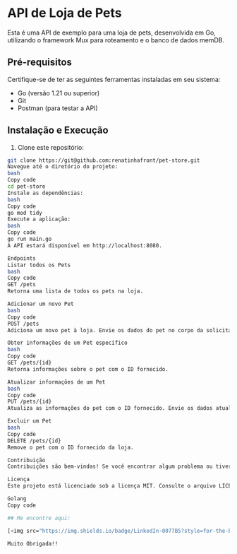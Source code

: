 # API de Loja de Pets

Esta é uma API de exemplo para uma loja de pets, desenvolvida em Go, utilizando o framework Mux para roteamento e o banco de dados memDB.

## Pré-requisitos

Certifique-se de ter as seguintes ferramentas instaladas em seu sistema:

- Go (versão 1.21 ou superior)
- Git
- Postman (para testar a API)

## Instalação e Execução

1. Clone este repositório:

```bash
git clone https://git@github.com:renatinhafront/pet-store.git
Navegue até o diretório do projeto:
bash
Copy code
cd pet-store
Instale as dependências:
bash
Copy code
go mod tidy
Execute a aplicação:
bash
Copy code
go run main.go
A API estará disponível em http://localhost:8080.

Endpoints
Listar todos os Pets
bash
Copy code
GET /pets
Retorna uma lista de todos os pets na loja.

Adicionar um novo Pet
bash
Copy code
POST /pets
Adiciona um novo pet à loja. Envie os dados do pet no corpo da solicitação no formato JSON.

Obter informações de um Pet específico
bash
Copy code
GET /pets/{id}
Retorna informações sobre o pet com o ID fornecido.

Atualizar informações de um Pet
bash
Copy code
PUT /pets/{id}
Atualiza as informações do pet com o ID fornecido. Envie os dados atualizados no corpo da solicitação no formato JSON.

Excluir um Pet
bash
Copy code
DELETE /pets/{id}
Remove o pet com o ID fornecido da loja.

Contribuição
Contribuições são bem-vindas! Se você encontrar algum problema ou tiver sugestões de melhorias, sinta-se à vontade para abrir uma issue ou enviar um pull request.

Licença
Este projeto está licenciado sob a licença MIT. Consulte o arquivo LICENSE para obter mais detalhes.

Golang
Copy code

## Me encontre aqui:

[<img src="https://img.shields.io/badge/LinkedIn-0077B5?style=for-the-badge&logo=linkedin&logoColor=white" />](https://www.linkedin.com/in/renata-saraiva-santos/)

Muito Obrigada!!
